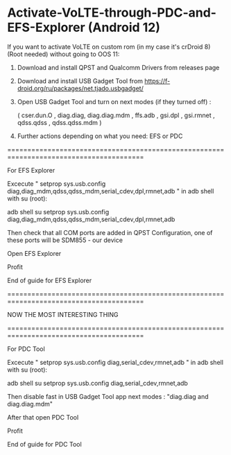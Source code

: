 # Activate-VoLTE-through-PDC-and-EFS-Explorer (Android 12)
If you want to activate VoLTE on custom rom (in my case it's crDroid 8) (Root needed) without going to OOS 11: 

1. Download and install QPST and Qualcomm Drivers from releases page
2. Download and install USB Gadget Tool from https://f-droid.org/ru/packages/net.tjado.usbgadget/
3. Open USB Gadget Tool and turn on next modes (if they turned off) : 
     
     ( cser.dun.O , diag.diag, diag.diag.mdm , ffs.adb , gsi.dpl , gsi.rmnet , qdss.qdss , qdss.qdss.mdm )
     
     
4. Further actions depending on what you need: EFS or PDC

========================================================================================

For EFS Explorer

Excecute " setprop sys.usb.config diag,diag_mdm,qdss,qdss_mdm,serial_cdev,dpl,rmnet,adb " in adb shell with su (root):

adb shell
su
setprop sys.usb.config diag,diag_mdm,qdss,qdss_mdm,serial_cdev,dpl,rmnet,adb

Then check that all COM ports are added in QPST Configuration, one of these ports will be SDM855 - our device

Open EFS Explorer

Profit

End of guide for EFS Explorer

========================================================================================

NOW THE MOST INTERESTING THING

========================================================================================

For PDC Tool

Excecute " setprop sys.usb.config diag,serial_cdev,rmnet,adb " in adb shell with su (root):

adb shell
su
setprop sys.usb.config diag,serial_cdev,rmnet,adb

Then disable fast in USB Gadget Tool app next modes : "diag.diag and diag.diag.mdm" 

After that open PDC Tool

Profit

End of guide for PDC Tool
